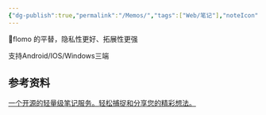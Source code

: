 ```yaml
---
{"dg-publish":true,"permalink":"/Memos/","tags":["Web/笔记"],"noteIcon":""}
---
```



📄flomo 的平替，隐私性更好、拓展性更强

支持Android/IOS/Windows三端

## 参考资料
[一个开源的轻量级笔记服务。轻松捕捉和分享您的精彩想法。](https://github.com/usememos/memos)